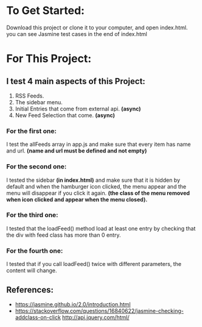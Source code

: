 # To Get Started:
Download this project or clone it to your computer, and open index.html. you can see Jasmine test cases in the end of index.html


# For This Project:
## I test 4 main aspects of this Project:
1. RSS Feeds.
2. The sidebar menu.
3. Initial Entries that come from external api. **(async)**
4.  New Feed Selection that come. **(async)**

### For the first one:
I test the allFeeds array in app.js and make sure that every item has name and url. **(name and url must be defined and not empty)**

### For the second one:
I tested the sidebar **(in index.html)** and make sure that it is hidden by default and when the hamburger icon clicked, the menu appear and the menu will disappear if you click it again.
**(the class of the menu removed when icon clicked and appear when the menu closed).**

### For the third one:
I tested that the loadFeed() method load at least one entry by checking that the div with feed class has more than 0 entry.

### For the fourth one:
I tested that if you call loadFeed() twice with different parameters, the content will change.

## References:
- https://jasmine.github.io/2.0/introduction.html
- https://stackoverflow.com/questions/16840622/jasmine-checking-addclass-on-click
http://api.jquery.com/html/
